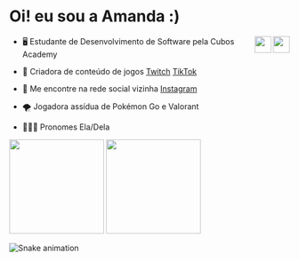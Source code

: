 <h1 align="left">Oi! eu sou a Amanda :) </h1>

<img align="right" width="30" src="https://cdn.jsdelivr.net/gh/devicons/devicon/icons/html5/html5-plain.svg"/>
<img align="right" width="30" src="https://cdn.jsdelivr.net/gh/devicons/devicon/icons/javascript/javascript-plain.svg"/>

- 🖥️ Estudante de Desenvolvimento de Software pela Cubos Academy 

- 💭 Criadora de conteúdo de jogos [Twitch](https://www.twitch.tv/amandast0rm) [TikTok](https://www.tiktok.com/@amandast0rm) 

- 📱 Me encontre na rede social vizinha [Instagram](https://www.instagram.com/amandast0rm/)

- 🌪️ Jogadora assídua de Pokémon Go e Valorant

- 👩🏽‍💻 Pronomes Ela/Dela 

<div>
<img height="170em" src="https://github-readme-stats.vercel.app/api?username=amandaureliano&show_icons=true&theme=radical">
<img height="170em" src="https://github-readme-stats.vercel.app/api/top-langs/?username=amandaureliano&show_icons=true&theme=radical">
<div/>

![Snake animation](https://github.com/amandaureliano/amandaureliano/blob/output/github-contribution-grid-snake.svg)
